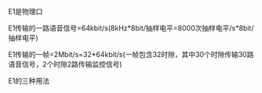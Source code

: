 E1是物理口

E1传输的一路语音信号=64kbit/s\(8kHz\*8bit/抽样电平=8000次抽样电平/s\*8bit/抽样电平\)

E1传输的一帧=2Mbit/s=32\*64kbit/s\(一帧包含32时隙，其中30个时隙传输30路语音信号，2个时隙2路传输监控信号\)

E1的三种用法

